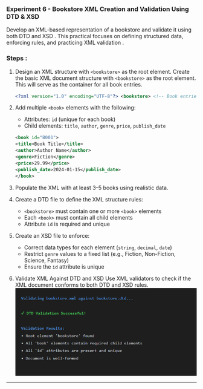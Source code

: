 ### **Experiment 6 - Bookstore XML Creation and Validation Using DTD & XSD**

Develop an XML-based representation of a bookstore and validate it using both  DTD and XSD . This practical focuses on  defining structured data, enforcing rules, and practicing XML validation .

### Steps :

1. Design an XML structure with `<bookstore>` as the root element.
   Create the basic XML document structure with `<bookstore>` as the root element. This will serve as the container for all book entries.

   ```xml
   <?xml version="1.0" encoding="UTF-8"?> <bookstore> <!-- Book entries will be added here --> </bookstore>
   ```
2. Add multiple `<book>` elements with the following:

   * Attributes: `id` (unique for each book)
   * Child elements: `title`, `author`, `genre`, `price`, `publish_date`

   ```xml
   <book id="B001"> 
   <title>Book Title</title> 
   <author>Author Name</author> 
   <genre>Fiction</genre> 
   <price>29.99</price> 
   <publish_date>2024-01-15</publish_date> 
   </book>
   ```
3. Populate the XML with at least 3–5 books using realistic data.
4. Create a DTD file to define the XML structure rules:

   * `<bookstore>` must contain one or more `<book>` elements
   * Each `<book>` must contain all child elements
   * Attribute `id` is required and unique
5. Create an XSD file to enforce:

   * Correct data types for each element (`string`, `decimal`, `date`)
   * Restrict `genre` values to a fixed list (e.g., Fiction, Non-Fiction, Science, Fantasy)
   * Ensure the `id` attribute is unique
6. Validate XML Against DTD and XSD
   Use XML validators to check if the XML document conforms to both DTD and XSD rules.
   ![1761108378395](image/ReadMe/1761108378395.png)

---

